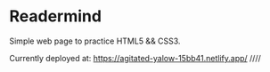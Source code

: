 # Readermind

Simple web page to practice HTML5 &amp;&amp; CSS3.

Currently deployed at: https://agitated-yalow-15bb41.netlify.app/
////